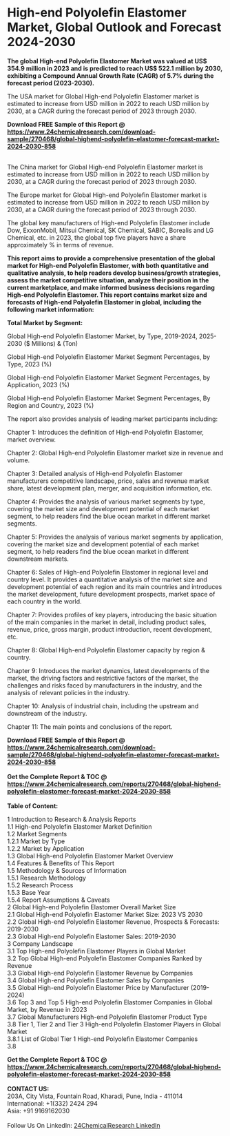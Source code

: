 <h1>High-end Polyolefin Elastomer Market, Global Outlook and Forecast 2024-2030</h1><p><strong>The global High-end Polyolefin Elastomer Market was valued at US$ 354.9 million in 2023 and is predicted to reach US$ 522.1 million by 2030, exhibiting a Compound Annual Growth Rate (CAGR) of 5.7% during the forecast period (2023-2030).</strong></p><p>
</p><p>The USA market for Global High-end Polyolefin Elastomer market is estimated to increase from USD million in 2022 to reach USD million by 2030, at a CAGR during the forecast period of 2023 through 2030.</p><div><b>Download FREE Sample of this Report @ 
            <a href="https://www.24chemicalresearch.com/download-sample/270468/global-highend-polyolefin-elastomer-forecast-market-2024-2030-858">
            https://www.24chemicalresearch.com/download-sample/270468/global-highend-polyolefin-elastomer-forecast-market-2024-2030-858</a></b></div><br><p>
</p><p>The China market for Global High-end Polyolefin Elastomer market is estimated to increase from USD million in 2022 to reach USD million by 2030, at a CAGR during the forecast period of 2023 through 2030.</p><p>
</p><p>The Europe market for Global High-end Polyolefin Elastomer market is estimated to increase from USD million in 2022 to reach USD million by 2030, at a CAGR during the forecast period of 2023 through 2030.</p><p>
</p><p>The global key manufacturers of High-end Polyolefin Elastomer include Dow, ExxonMobil, Mitsui Chemical, SK Chemical, SABIC, Borealis and LG Chemical, etc. in 2023, the global top five players have a share approximately % in terms of revenue.</p><p>
<strong>This report aims to provide a comprehensive presentation of the global market for High-end Polyolefin Elastomer, with both quantitative and qualitative analysis, to help readers develop business/growth strategies, assess the market competitive situation, analyze their position in the current marketplace, and make informed business decisions regarding High-end Polyolefin Elastomer. This report contains market size and forecasts of High-end Polyolefin Elastomer in global, including the following market information:</strong></p><p>
</p><p>
<strong>Total Market by Segment:</strong></p><p>
Global High-end Polyolefin Elastomer Market, by Type, 2019-2024, 2025-2030 ($ Millions) &amp; (Ton)</p><p>
Global High-end Polyolefin Elastomer Market Segment Percentages, by Type, 2023 (%)</p><p>
</p><p>
Global High-end Polyolefin Elastomer Market Segment Percentages, by Application, 2023 (%)</p><p>
</p><p>
Global High-end Polyolefin Elastomer Market Segment Percentages, By Region and Country, 2023 (%)</p><p>
</p><p>
The report also provides analysis of leading market participants including:</p><p>
</p><p>
</p><p>
Chapter 1: Introduces the definition of High-end Polyolefin Elastomer, market overview.</p><p>
Chapter 2: Global High-end Polyolefin Elastomer market size in revenue and volume.</p><p>
Chapter 3: Detailed analysis of High-end Polyolefin Elastomer manufacturers competitive landscape, price, sales and revenue market share, latest development plan, merger, and acquisition information, etc.</p><p>
Chapter 4: Provides the analysis of various market segments by type, covering the market size and development potential of each market segment, to help readers find the blue ocean market in different market segments.</p><p>
Chapter 5: Provides the analysis of various market segments by application, covering the market size and development potential of each market segment, to help readers find the blue ocean market in different downstream markets.</p><p>
Chapter 6: Sales of High-end Polyolefin Elastomer in regional level and country level. It provides a quantitative analysis of the market size and development potential of each region and its main countries and introduces the market development, future development prospects, market space of each country in the world.</p><p>
Chapter 7: Provides profiles of key players, introducing the basic situation of the main companies in the market in detail, including product sales, revenue, price, gross margin, product introduction, recent development, etc.</p><p>
Chapter 8: Global High-end Polyolefin Elastomer capacity by region &amp; country.</p><p>
Chapter 9: Introduces the market dynamics, latest developments of the market, the driving factors and restrictive factors of the market, the challenges and risks faced by manufacturers in the industry, and the analysis of relevant policies in the industry.</p><p>
Chapter 10: Analysis of industrial chain, including the upstream and downstream of the industry.</p><p>
Chapter 11: The main points and conclusions of the report.</p><div><b>Download FREE Sample of this Report @ 
            <a href="https://www.24chemicalresearch.com/download-sample/270468/global-highend-polyolefin-elastomer-forecast-market-2024-2030-858">
            https://www.24chemicalresearch.com/download-sample/270468/global-highend-polyolefin-elastomer-forecast-market-2024-2030-858</a></b></div><br><div><b>Get the Complete Report & TOC @ 
            <a href="https://www.24chemicalresearch.com/reports/270468/global-highend-polyolefin-elastomer-forecast-market-2024-2030-858">
            https://www.24chemicalresearch.com/reports/270468/global-highend-polyolefin-elastomer-forecast-market-2024-2030-858</a></b></div><br>
            <b>Table of Content:</b><p>1 Introduction to Research & Analysis Reports<br />
    1.1 High-end Polyolefin Elastomer Market Definition<br />
    1.2 Market Segments<br />
        1.2.1 Market by Type<br />
        1.2.2 Market by Application<br />
    1.3 Global High-end Polyolefin Elastomer Market Overview<br />
    1.4 Features & Benefits of This Report<br />
    1.5 Methodology & Sources of Information<br />
        1.5.1 Research Methodology<br />
        1.5.2 Research Process<br />
        1.5.3 Base Year<br />
        1.5.4 Report Assumptions & Caveats<br />
2 Global High-end Polyolefin Elastomer Overall Market Size<br />
    2.1 Global High-end Polyolefin Elastomer Market Size: 2023 VS 2030<br />
    2.2 Global High-end Polyolefin Elastomer Revenue, Prospects & Forecasts: 2019-2030<br />
    2.3 Global High-end Polyolefin Elastomer Sales: 2019-2030<br />
3 Company Landscape<br />
    3.1 Top High-end Polyolefin Elastomer Players in Global Market<br />
    3.2 Top Global High-end Polyolefin Elastomer Companies Ranked by Revenue<br />
    3.3 Global High-end Polyolefin Elastomer Revenue by Companies<br />
    3.4 Global High-end Polyolefin Elastomer Sales by Companies<br />
    3.5 Global High-end Polyolefin Elastomer Price by Manufacturer (2019-2024)<br />
    3.6 Top 3 and Top 5 High-end Polyolefin Elastomer Companies in Global Market, by Revenue in 2023<br />
    3.7 Global Manufacturers High-end Polyolefin Elastomer Product Type<br />
    3.8 Tier 1, Tier 2 and Tier 3 High-end Polyolefin Elastomer Players in Global Market<br />
        3.8.1 List of Global Tier 1 High-end Polyolefin Elastomer Companies<br />
        3.8</p><div><b>Get the Complete Report & TOC @ 
            <a href="https://www.24chemicalresearch.com/reports/270468/global-highend-polyolefin-elastomer-forecast-market-2024-2030-858">
            https://www.24chemicalresearch.com/reports/270468/global-highend-polyolefin-elastomer-forecast-market-2024-2030-858</a></b></div><br><b>CONTACT US:</b><br>
            203A, City Vista, Fountain Road, Kharadi, Pune, India - 411014<br>
            International: +1(332) 2424 294<br>
            Asia: +91 9169162030 <br><br>
            Follow Us On LinkedIn: <a href="https://www.linkedin.com/company/24chemicalresearch/">24ChemicalResearch LinkedIn</a>